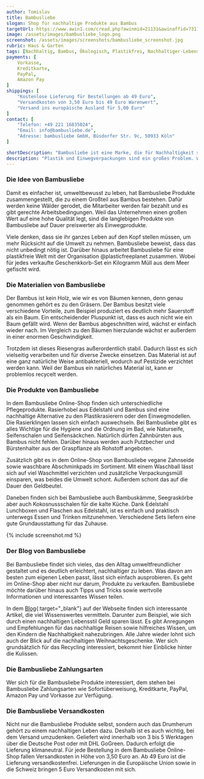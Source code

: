 ```yaml
---
author: Tomislav
title: Bambusliebe
slogan: Shop für nachhaltige Produkte aus Bambus
targetUrl: https://www.awin1.com/cread.php?awinmid=21131&awinaffid=731132
image: /assets/images/bambusliebe_logo.png
screenshot: /assets/images/screenshots/bambusliebe_screenshot.jpg
rubric: Haus & Garten
tags: [Nachhaltig, Bambus, Ökologisch, Plastikfrei, Nachhaltiger-Lebensstil]
payments: [
    Vorkasse,
    Kreditkarte,
    PayPal,
    Amazon Pay
]
shippings: [
    "Kostenlose Lieferung für Bestellungen ab 49 Euro",
    "Versandkosten von 3,50 Euro bis 49 Euro Warenwert",
    "Versand ins europäische Ausland für 5,00 Euro"
]
contact: [
    "Telefon: +49 221 16835024",
    "Email: info@bambusliebe.de",
    "Adresse: bambusliebe GmbH, Büsdorfer Str. 9c, 50933 Köln"
]

shortDescription: "Bambusliebe ist eine Marke, die für Nachhaltigkeit steht. Wenn es darum geht, das Leben ressourcenschonend zu gestalten, hilft dieser Online-Shop bei den ersten Schritten."
description: "Plastik und Einwegverpackungen sind ein großes Problem. Wer eigenständig versucht, dagegen anzugehen, kann sich schnell überfordert fühlen, denn das Badezimmer und die Küche sind voll davon. Als sich die Gründer von Bambusliebe auf die Suche nach Alternativen machten, fanden sie nicht viel."
---
```


### Die Idee von Bambusliebe

Damit es einfacher ist, umweltbewusst zu leben, hat Bambusliebe Produkte zusammengestellt, die zu einem Großteil aus Bambus bestehen. Dafür werden keine Wälder gerodet, die Mitarbeiter werden fair bezahlt und es gibt gerechte Arbeitsbedingungen. Weil das Unternehmen einen großen Wert auf eine hohe Qualität legt, sind die langlebigen Produkte von Bambusliebe auf Dauer preiswerter als Einwegprodukte.

Viele denken, dass sie ihr ganzes Leben auf den Kopf stellen müssen, um mehr Rücksicht auf die Umwelt zu nehmen. Bambusliebe beweist, dass das nicht unbedingt nötig ist. Darüber hinaus arbeitet Bambusliebe für eine plastikfreie Welt mit der Organisation @plasticfreeplanet zusammen. Wobei für jedes verkaufte Geschenkkorb-Set ein Kilogramm Müll aus dem Meer gefischt wird.

### Die Materialien von Bambusliebe

Der Bambus ist kein Holz, wie wir es von Bäumen kennen, denn genau genommen gehört es zu den Gräsern. Der Bambus besitzt viele verschiedene Vorteile, zum Beispiel produziert es deutlich mehr Sauerstoff als ein Baum. Ein entscheidender Pluspunkt ist, dass es auch nicht wie ein Baum gefällt wird. Wenn der Bambus abgeschnitten wird, wächst er einfach wieder nach. Im Vergleich zu den Bäumen hierzulande wächst er außerdem in einer enormen Geschwindigkeit.

Trotzdem ist dieses Riesengras außerordentlich stabil. Dadurch lässt es sich vielseitig verarbeiten und für diverse Zwecke einsetzen. Das Material ist auf eine ganz natürliche Weise antibakteriell, wodurch auf Pestizide verzichtet werden kann. Weil der Bambus ein natürliches Material ist, kann er problemlos recycelt werden. 

### Die Produkte von Bambusliebe

In dem Bambusliebe Online-Shop finden sich unterschiedliche Pflegeprodukte. Rasierhobel aus Edelstahl und Bambus sind eine nachhaltige Alternative zu den Plastikrasierern oder den Einwegmodellen. Die Rasierklingen lassen sich einfach auswechseln. Bei Bambusliebe gibt es alles Wichtige für die Hygiene und die Ordnung im Bad, wie Naturseife, Seifenschalen und Seifensäckchen. Natürlich dürfen Zahnbürsten aus Bambus nicht fehlen. Darüber hinaus werden auch Putzbecher und Bürstenhalter aus der Graspflanze als Rohstoff angeboten.

Zusätzlich gibt es in dem Online-Shop von Bambusliebe vegane Zahnseide sowie waschbare Abschminkpads im Sortiment. Mit einem Waschball lässt sich auf viel Waschmittel verzichten und zusätzliche Verpackungsmüll einsparen, was beides die Umwelt schont. Außerdem schont das auf die Dauer den Geldbeutel.

Daneben finden sich bei Bambusliebe auch Bambuskämme, Seegraskörbe aber auch Kokosnussschalen für die kalte Küche. Dank Edelstahl Lunchboxen und Flaschen aus Edelstahl, ist es einfach und praktisch unterwegs Essen und Trinken mitzunehmen. Verschiedene Sets liefern eine gute Grundausstattung für das Zuhause.

{% include screenshot.md %}

### Der Blog von Bambusliebe

Bei Bambusliebe findet sich vieles, das den Alltag umweltfreundlicher gestaltet und es deutlich erleichtert, nachhaltiger zu leben. Was davon am besten zum eigenen Leben passt, lässt sich einfach ausprobieren. Es geht im Online-Shop aber nicht nur darum, Produkte zu verkaufen. Bambusliebe möchte darüber hinaus auch Tipps und Tricks sowie wertvolle Informationen und interessantes Wissen teilen.

In dem [Blog](https://www.bambusliebe.de/blogs/pandafreunde-blog){:target="_blank"} auf der Webseite finden sich interessante Artikel, die viel Wissenswertes vermitteln. Darunter zum Beispiel, wie sich durch einen nachhaltigen Lebensstil Geld sparen lässt. Es gibt Anregungen und Empfehlungen für das nachhaltige Reisen sowie hilfreiches Wissen, um den Kindern die Nachhaltigkeit nahezubringen. Alle Jahre wieder lohnt sich auch der Blick auf die nachhaltigen Weihnachtsgeschenke. Wer sich grundsätzlich für das Recycling interessiert, bekommt hier Einblicke hinter die Kulissen.

### Die Bambusliebe Zahlungsarten

Wer sich für die Bambusliebe Produkte interessiert, dem stehen bei Bambusliebe Zahlungsarten wie Sofortüberweisung, Kreditkarte, PayPal, Amazon Pay und Vorkasse zur Verfügung.

### Die Bambusliebe Versandkosten

Nicht nur die Bambusliebe Produkte selbst, sondern auch das Drumherum gehört zu einem nachhaltigen Leben dazu. Deshalb ist es auch wichtig, bei dem Versand umzudenken. Geliefert wird innerhalb von 3 bis 5 Werktagen über die Deutsche Post oder mit DHL GoGreen. Dadurch erfolgt die Lieferung klimaneutral. Für jede Bestellung in dem Bambusliebe Online-Shop fallen Versandkosten in Höhe von 3,50 Euro an. Ab 49 Euro ist die Lieferung versandkostenfrei. Lieferungen in die Europäische Union sowie in die Schweiz bringen 5 Euro Versandkosten mit sich.